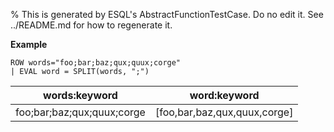 % This is generated by ESQL's AbstractFunctionTestCase. Do no edit it. See ../README.md for how to regenerate it.

**Example**

```esql
ROW words="foo;bar;baz;qux;quux;corge"
| EVAL word = SPLIT(words, ";")
```

| words:keyword | word:keyword |
| --- | --- |
| foo;bar;baz;qux;quux;corge | [foo,bar,baz,qux,quux,corge] |


